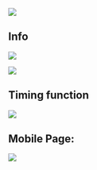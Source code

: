 [![](https://i.imgur.com/YkrRKWI.png)
](https://naikyding.github.io/Time-Management/)

## Info
![](https://i.imgur.com/y9jLKJm.png)

![](https://i.imgur.com/0arTLYu.png)
## Timing function
![](https://i.imgur.com/52ZCSk7.png)

## Mobile Page:
![](https://i.imgur.com/decQD84.png)

